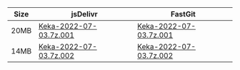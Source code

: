 |    Size   |     jsDelivr  | FastGit |
|  ---  |  ---  |  ---  |
| 20MB | [Keka-2022-07-03.7z.001](https://cdn.jsdelivr.net/gh/mainians/Keka@main/Keka-2022-07-03.7z.001) | [Keka-2022-07-03.7z.001](https://raw.fastgit.org/mainians/Keka/main/Keka-2022-07-03.7z.001) |
| 14MB | [Keka-2022-07-03.7z.002](https://cdn.jsdelivr.net/gh/mainians/Keka@main/Keka-2022-07-03.7z.002) | [Keka-2022-07-03.7z.002](https://raw.fastgit.org/mainians/Keka/main/Keka-2022-07-03.7z.002) |
